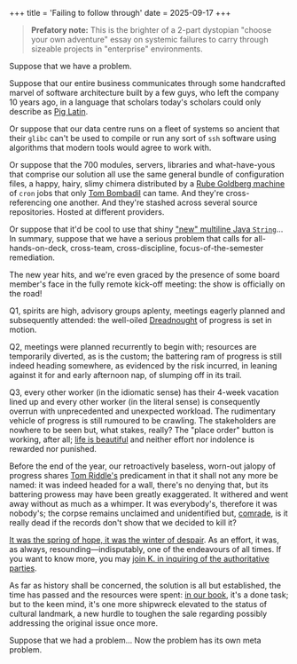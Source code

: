 +++
title = 'Failing to follow through'
date = 2025-09-17
+++

> **Prefatory note:** This is the brighter of a 2-part dystopian "choose your
> own adventure" essay on systemic failures to carry through sizeable projects
> in "enterprise" environments.

Suppose that we have a problem.

Suppose that our entire business communicates through some handcrafted marvel
of software architecture built by a few guys, who left the company 10 years
ago, in a language that scholars today's scholars could only describe as [Pig
Latin](https://en.wikipedia.org/wiki/Pig_Latin).

Or suppose that our data centre runs on a fleet of systems so ancient that
their `glibc` can't be used to compile or run any sort of `ssh` software using
algorithms that modern tools would agree to work with.

Or suppose that the 700 modules, servers, libraries and what-have-yous that
comprise our solution all use the same general bundle of configuration
files, a happy, hairy, slimy chimera distributed by a [Rube Goldberg
machine](https://en.wikipedia.org/wiki/Rube_Goldberg_machine) of `cron` jobs
that only [Tom Bombadil](https://en.wikipedia.org/wiki/Tom_Bombadil) can tame.
And they're cross-referencing one another.  And they're stashed across several
source repositories.  Hosted at different providers.

Or suppose that it'd be cool to use that shiny ["new" multiline Java
`String`](https://blogs.oracle.com/javamagazine/post/text-blocks-come-to-java)...
In summary, suppose that we have a serious problem that calls for
all-hands-on-deck, cross-team, cross-discipline, focus-of-the-semester
remediation.

The new year hits, and we're even graced by the presence of some board member's
face in the fully remote kick-off meeting: the show is officially on the road!

Q1, spirits are high, advisory groups aplenty, meetings
eagerly planned and subsequently attended: the well-oiled
[Dreadnought](https://en.wikipedia.org/wiki/Dreadnought) of progress is set in
motion.

Q2, meetings were planned recurrently to begin with; resources are temporarily
diverted, as is the custom; the battering ram of progress is still indeed
heading somewhere, as evidenced by the risk incurred, in leaning against it for
and early afternoon nap, of slumping off in its trail.

Q3, every other worker (in the idiomatic sense) has their 4-week vacation lined
up and every other worker (in the literal sense) is consequently overrun with
unprecedented and unexpected workload.  The rudimentary vehicle of progress is
still rumoured to be crawling.  The stakeholders are nowhere to be seen but,
what stakes, really?  The "place order" button is working, after all; [life is
beautiful](https://en.wikipedia.org/wiki/Life_Is_Beautiful) and neither effort
nor indolence is rewarded nor punished.

Before the end of the year, our retroactively baseless, worn-out jalopy of
progress shares [Tom Riddle's](https://en.wikipedia.org/wiki/Life_Is_Beautiful)
predicament in that it shall not any more be named: it was indeed headed for a
wall, there's no denying that, but its battering prowess may have been greatly
exaggerated.  It withered and went away without as much as a whimper.  It
was everybody's, therefore it was nobody's; the corpse remains unclaimed and
unidentified but, [comrade](https://en.wikipedia.org/wiki/Nineteen_Eighty-Four),
is it really dead if the records don't show that we decided to kill it?

[It was the spring of hope, it was the winter of
despair](https://www.goodreads.com/quotes/341391-it-was-the-best-of-times-it-was-the-worst).
As an effort, it was, as always, resounding—indisputably, one of the endeavours
of all times.  If you want to know more, you may [join K. in inquiring of the
authoritative parties](https://en.wikipedia.org/wiki/The_Castle_(novel)).

As far as history shall be concerned, the solution is all but
established, the time has passed and the resources were spent: [in our
book](https://en.wikipedia.org/wiki/Effort_justification), it's a done task; but
to the keen mind, it's one more shipwreck elevated to the status of cultural
landmark, a new hurdle to toughen the sale regarding possibly addressing the
original issue once more.

Suppose that we had a problem...  Now the problem has its own meta problem.
